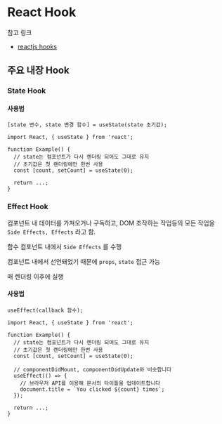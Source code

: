 # React Hook
참고 링크
- [reactjs hooks](https://ko.reactjs.org/docs/hooks-overview.html)

## 주요 내장 Hook

### State Hook

#### 사용법

```plain
[state 변수, state 변경 함수] = useState(state 초기값);
```

```tsx
import React, { useState } from 'react';

function Example() {
  // state는 컴포넌트가 다시 렌더링 되어도 그대로 유지
  // 초기값은 첫 랜더링에만 한번 사용
  const [count, setCount] = useState(0);

  return ...;
}
```


### Effect Hook

컴포넌트 내 데이터를 가져오거나 구독하고, DOM 조작하는 작업등의 모든 작업을 `Side Effects, Effects` 라고 함.

함수 컴포넌트 내에서 `Side Effects` 를 수행

컴포넌트 내에서 선언돼었기 때문에 `props`, `state` 접근 가능

매 렌더링 이후에 실행

#### 사용법

```plain
useEffect(callback 함수);
```

```tsx
import React, { useState } from 'react';

function Example() {
  // state는 컴포넌트가 다시 렌더링 되어도 그대로 유지
  // 초기값은 첫 랜더링에만 한번 사용
  const [count, setCount] = useState(0);

  // componentDidMount, componentDidUpdate와 비슷합니다
  useEffect(() => {
    // 브라우저 API를 이용해 문서의 타이틀을 업데이트합니다
    document.title = `You clicked ${count} times`;
  });

  return ...;
}
```
